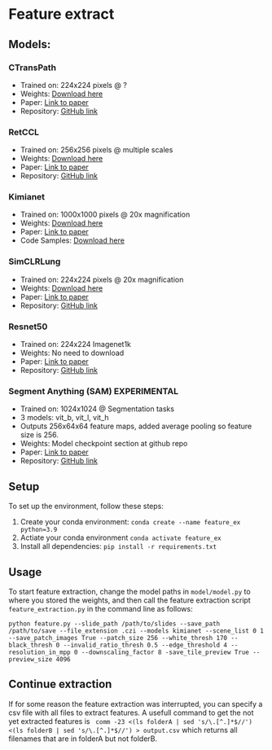 # Feature extract

## Models:

### CTransPath
- Trained on: 224x224 pixels @ ?
- Weights: [Download here](https://drive.google.com/file/d/1DoDx_70_TLj98gTf6YTXnu4tFhsFocDX/view)
- Paper: [Link to paper](https://www.sciencedirect.com/science/article/abs/pii/S1361841522002043)
- Repository: [GitHub link](https://github.com/Xiyue-Wang/TransPath)

### RetCCL
- Trained on: 256x256 pixels @ multiple scales
- Weights: [Download here](https://drive.google.com/drive/folders/1AhstAFVqtTqxeS9WlBpU41BV08LYFUnL)
- Paper: [Link to paper](https://www.sciencedirect.com/science/article/abs/pii/S1361841522002730)
- Repository: [GitHub link](https://github.com/Xiyue-Wang/RetCCL)

### Kimianet
- Trained on: 1000x1000 pixels @ 20x magnification
- Weights: [Download here](https://kimialab.uwaterloo.ca/kimia/index.php/sdm_downloads/kimianet-weights/)
- Paper: [Link to paper](https://arxiv.org/abs/2101.07903)
- Code Samples: [Download here](https://kimialab.uwaterloo.ca/kimia/index.php/sdm_downloads/kimianet-feature-extraction-code-samples/)

### SimCLRLung
- Trained on: 224x224 pixels @ 20x magnification
- Weights: [Download here](https://github.com/vkola-lab/tmi2022/blob/main/feature_extractor/model.pth)
- Paper: [Link to paper](https://ieeexplore.ieee.org/document/9779215)
- Repository: [GitHub link](https://github.com/vkola-lab/tmi2022)

### Resnet50
- Trained on: 224x224 Imagenet1k
- Weights: No need to download
- Paper: [Link to paper](https://arxiv.org/abs/1512.03385)
- Repository: [GitHub link](https://github.com/pytorch/vision/blob/main/torchvision/models/resnet.py)

### Segment Anything (SAM) EXPERIMENTAL
- Trained on: 1024x1024 @ Segmentation tasks
- 3 models: vit_b, vit_l, vit_h
- Outputs 256x64x64 feature maps, added average pooling so feature size is 256.
- Weights: Model checkpoint section at github repo
- Paper: [Link to paper](https://ai.facebook.com/research/publications/segment-anything/)
- Repository: [GitHub link](https://github.com/facebookresearch/segment-anything)

## Setup
To set up the environment, follow these steps:

1. Create your conda environment:
``` conda create --name feature_ex python=3.9 ```
2. Actiate your conda environment
```conda activate feature_ex```
3. Install all dependencies:
```pip install -r requirements.txt```


## Usage
To start feature extraction, change the model paths in `model/model.py` to where you stored the weights, and then call the feature extraction script `feature_extraction.py` in the command line as follows:

```python feature.py --slide_path /path/to/slides --save_path /path/to/save --file_extension .czi --models kimianet --scene_list 0 1 --save_patch_images True --patch_size 256 --white_thresh 170 --black_thresh 0 --invalid_ratio_thresh 0.5 --edge_threshold 4 --resolution_in_mpp 0 --downscaling_factor 8 -save_tile_preview True --preview_size 4096```

## Continue extraction
If for some reason the feature extraction was interrupted, you can specify a csv file with all files to extract features. A usefull command to get the not yet extracted features is 
``` comm -23 <(ls folderA | sed 's/\.[^.]*$//') <(ls folderB | sed 's/\.[^.]*$//') > output.csv```
which returns all filenames that are in folderA but not folderB.
